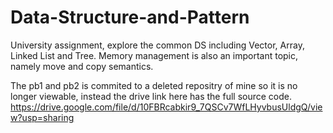 # Data-Structure-and-Pattern
University assignment, explore the common DS including Vector, Array, Linked List and Tree. Memory management is also an important topic, namely move and copy semantics.

The pb1 and pb2 is commited to a deleted repositry of mine so it is no longer viewable, instead the drive link here has the full source code.
https://drive.google.com/file/d/10FBRcabkir9_7QSCv7WfLHyvbusUldgQ/view?usp=sharing
